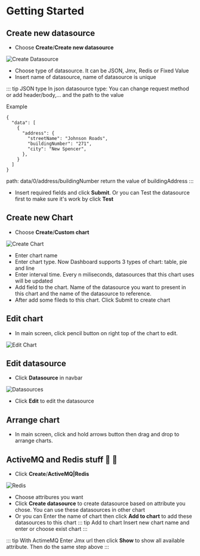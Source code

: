 # Getting Started

## Create new datasource
* Choose **Create**/**Create new datasource**

![Create Datasource](/dashboard/docs/pictures/createds.png)

* Choose type of datasource. It can be JSON, Jmx, Redis or Fixed Value 
* Insert name of datasource, name of datasource is unique

::: tip JSON type
In json datasource type: You can change request method or add header/body,... and the path to the value

Example
```json{6}
{
  "data": [
    {
      "address": {
        "streetName": "Johnson Roads",
        "buildingNumber": "271",
        "city": "New Spencer",
      },
    }
  ]
}
```
path: data/0/address/buildingNumber return the value of buildingAddress
:::
* Insert required fields and click **Submit**. Or you can Test the datasource first to make sure it's work by click **Test**

## Create new Chart
* Choose **Create**/**Custom chart**

![Create Chart](/dashboard/docs/pictures/createchart.png)

* Enter chart name 
* Enter chart type. Now Dashboard supports 3 types of chart: table, pie and line
* Enter interval time. Every n miliseconds, datasources that this chart uses will be updated
* Add field to the chart. Name of the datasource you want to present in this chart and the name of the datasource to reference.
* After add some fileds to this chart. Click Submit to create chart

## Edit chart
* In main screen, click pencil button on right top of the chart to edit.

![Edit Chart](/dashboard/docs/pictures/edit.png)

## Edit datasource
* Click **Datasource** in navbar

![Datasources](/dashboard/docs/pictures/datasources.png)

* Click **Edit** to edit the datasource

## Arrange chart
* In main screen, click and hold arrows button then drag and drop to arrange charts.

## ActiveMQ and Redis stuff :tada: :100:
* Click **Create**/**ActiveMQ|Redis**

![Redis](/dashboard/docs/pictures/redis.png)

* Choose attribures you want
* Click **Create datasource** to create datasource based on attribute you chose. You can use these datasources in other chart
* Or you can Enter the name of chart then click **Add to chart** to add these datasources to this chart
::: tip Add to chart
Insert new chart name and enter or choose exist chart
:::

::: tip With ActimeMQ
Enter Jmx url then click **Show** to show all available attribute. Then do the same step above
:::

